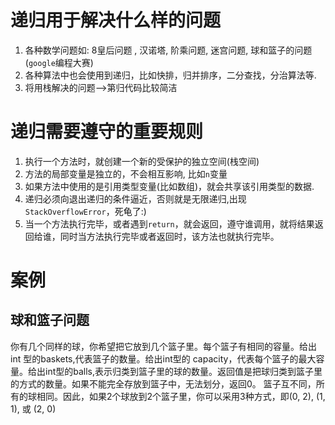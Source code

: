 
 
# 递归用于解决什么样的问题

1. 各种数学问题如: 8皇后问题 , 汉诺塔, 阶乘问题, 迷宫问题, 球和篮子的问题(`google`编程大赛)
1. 各种算法中也会使用到递归，比如快排，归并排序，二分查找，分治算法等.
1. 将用栈解决的问题-->第归代码比较简洁





# 递归需要遵守的重要规则

1. 执行一个方法时，就创建一个新的受保护的独立空间(栈空间)
1. 方法的局部变量是独立的，不会相互影响, 比如`n`变量
1. 如果方法中使用的是引用类型变量(比如数组)，就会共享该引用类型的数据.
1. 递归必须向退出递归的条件逼近，否则就是无限递归,出现`StackOverflowError`，死龟了:)
1. 当一个方法执行完毕，或者遇到`return`，就会返回，遵守谁调用，就将结果返回给谁，同时当方法执行完毕或者返回时，该方法也就执行完毕。




# 案例



 
## 球和篮子问题

你有几个同样的球，你希望把它放到几个篮子里。每个篮子有相同的容量。给出int 型的baskets,代表篮子的数量。给出int型的 capacity，代表每个篮子的最大容量。给出int型的balls,表示归类到篮子里的球的数量。返回值是把球归类到篮子里的方式的数量。如果不能完全存放到篮子中，无法划分，返回0。
篮子互不同，所有的球相同。因此，如果2个球放到2个篮子里，你可以采用3种方式，即(0, 2), (1, 1), 或 (2, 0)



 